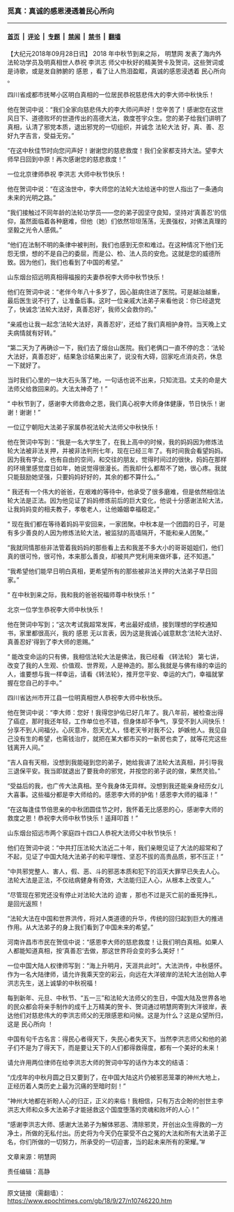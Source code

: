 ### 觅真：真诚的感恩浸透着民心所向

---

#### [首页](../../../..?n10746220) &nbsp;|&nbsp; [评论](../../../../../epoch-comment?n10746220) &nbsp;|&nbsp; [专题](../../../../../epoch-special?n10746220) &nbsp;|&nbsp; [禁闻](../../../../../epoch-news?n10746220) &nbsp;|&nbsp; [禁书](../../../../../books?n10746220) &nbsp;|&nbsp; [翻墙](https://github.com/gfw-breaker/nogfw/blob/master/README.md?n10746220)


<div class="post_content" id="artbody" itemprop="articleBody">
 <!-- article content begin -->
 <p>
  【大纪元2018年09月28日讯】
  <span class="s2">
   2018
  </span>
  <span class="s1">
   年中秋节到来之际，
   <ok href="http://www.minghui.org/mh/glossary.html#2">
    <span class="s3">
     明慧网
    </span>
   </ok>
   发表了海内外法轮功学员及明真相世人恭祝
   <ok href="http://www.minghui.org/mh/glossary.html#32">
    <span class="s3">
     <ok href="https://www.epochtimes.com/gb/tag/%E6%9D%8E%E6%B4%AA%E5%BF%97.html">
      李洪志
     </ok>
    </span>
   </ok>
   师父中秋好的精美贺卡及贺词，这些贺词或是诗歌，或是发自肺腑的
   <ok href="https://www.epochtimes.com/gb/tag/%E6%84%9F%E6%81%A9.html">
    感恩
   </ok>
   ，看了让人热泪盈眶，真诚的感恩浸透着
   <ok href="https://www.epochtimes.com/gb/tag/%E6%B0%91%E5%BF%83%E6%89%80%E5%90%91.html">
    民心所向
   </ok>
   。
  </span>
 </p>
 <p class="p7">
  <span class="s1">
   四川省成都市抚琴小区明白真相的一位居民恭祝慈悲伟大的李大师中秋快乐！
  </span>
 </p>
 <p class="p7">
  <span class="s1">
   他在贺词中说：“我们全家向慈悲伟大的李大师问声好！您辛苦了！感谢您在这世风日下、道德败坏的世道传出的高德大法，救度苍宇众生。您的弟子给我们讲明了真相，认清了邪党本质，退出邪党的一切组织，并诚念
   <ok href="http://www.minghui.org/mh/glossary.html#1">
    <span class="s3">
     法轮大法
    </span>
   </ok>
   好，真、善、忍好九字吉言，受益无穷。”
  </span>
 </p>
 <p class="p7">
  <span class="s1">
   “在这中秋佳节时向您问声好！谢谢您的慈悲救度！我们全家都支持大法。望李大师早日回到中原！再次感谢您的慈悲救度！”
  </span>
 </p>
 <p class="p7">
  <span class="s1">
   一位北京律师恭祝
   <ok href="https://www.epochtimes.com/gb/tag/%E6%9D%8E%E6%B4%AA%E5%BF%97.html">
    李洪志
   </ok>
   大师中秋节快乐！
  </span>
 </p>
 <p class="p7">
  <span class="s1">
   他在贺词中说：“在这浊世中，李大师您的法轮大法给迷中的世人指出了一条通向未来的光明之路。”
  </span>
 </p>
 <p class="p7">
  <span class="s1">
   “我们接触过不同年龄的法轮功学员——您的弟子因坚守良知，坚持对‘真善忍’的信仰，虽然面临着各种磨难，但他（她）们依然坦坦荡荡，无畏强权，对佛法真理的坚毅之光令人感佩。”
  </span>
 </p>
 <p class="p7">
  <span class="s1">
   “他们在法制不明的条律中被判刑，我们也感到无奈和难过。在这种情况下他们无怨无恨，想的不是自己的委屈，而是公、检、法人员的安危。这就是您的威德所致。因为他们，我们也看到了中国的希望。”
  </span>
 </p>
 <p class="p7">
  <span class="s1">
   山东烟台招远明真相得福报的夫妻恭祝李大师中秋节快乐！
  </span>
 </p>
 <p class="p7">
  <span class="s1">
   他们在贺词中说：“老伴今年八十多岁了，因心脏病住进了医院。可是越治越重，最后医生说不行了，让准备后事。这时一位亲戚大法弟子来看他说：你已经退党了，快诚念‘法轮大法好，真善忍好’，我师父会救你的。”
  </span>
 </p>
 <p class="p7">
  <span class="s1">
   “亲戚也让我一起念‘法轮大法好，真善忍好’，还给了我们真相护身符。当天晚上丈夫病情就有好转。”
  </span>
 </p>
 <p class="p7">
  <span class="s1">
   “第二天为了再确诊一下，我们去了烟台山医院。我们老俩口一直不停的念：‘法轮大法好，真善忍好’，结果急诊结果出来了，说没有大碍，回家吃点消炎药，休息一下就好了。
  </span>
 </p>
 <p class="p7">
  <span class="s1">
   当时我们心里的一块大石头落了地，一句话也说不出来，只知流泪。丈夫的命是大法师父给救回来的。大法太神奇了！”
  </span>
 </p>
 <p class="p7">
  <span class="s2">
   “
  </span>
  <span class="s1">
   中秋节到了，感谢李大师救命之恩，我们真心祝李大师身体健康，节日快乐！谢谢！谢谢！”
  </span>
 </p>
 <p class="p7">
  <span class="s1">
   一位辽宁朝阳大法弟子家属恭祝法轮大法师父中秋快乐！
  </span>
 </p>
 <p class="p7">
  <span class="s1">
   他在贺词中写到：“我是一名大学生了，在我上高中的时候，我的妈妈因为修炼法轮大法被非法关押，并被非法判刑七年，现在已经三年了。有时间我会看望妈妈。因为我有学业，也有自由的空间，和交往的朋友，觉得时间过的很快，妈妈在那样的环境里感觉度日如年，她说觉得很漫长。而我却什么都帮不了她，很心疼。我就只能鼓励她坚强，只要妈妈好好的，其余的都不算什么。”
  </span>
 </p>
 <p class="p7">
  <span class="s2">
   “
  </span>
  <span class="s1">
   我还有一个伟大的爸爸，在艰难的等待中，他承受了很多磨难，但是依然相信法轮大法是正法。因为他见证了妈妈修炼前后的巨大变化，他说十分感谢法轮大法，让我妈妈变的相夫教子，孝敬老人，让他婚姻幸福稳定。”
  </span>
 </p>
 <p class="p7">
  <span class="s2">
   “
  </span>
  <span class="s1">
   现在我们都在等待着妈妈平安回来，一家团聚。中秋本是一个团圆的日子，可是有多少善良的人因为修炼法轮大法，被监狱的高墙隔开，不能和亲人团聚。”
  </span>
 </p>
 <p class="p7">
  <span class="s1">
   “我就同情那些非法管着我妈妈的那些看上去和我差不多大小的哥哥姐姐们，他们真的很可怜，很可怜，本来那么善良，却被共产党利用来做坏事，还不知道。”
  </span>
 </p>
 <p class="p7">
  <span class="s1">
   “我希望他们能早日明白真相，更希望所有的那些被非法关押的大法弟子早日回家。”
  </span>
 </p>
 <p class="p7">
  <span class="s2">
   “
  </span>
  <span class="s1">
   在中秋到来之际，我和我的爸爸祝福师尊中秋快乐！”
  </span>
 </p>
 <p class="p7">
  <span class="s1">
   北京一位学生恭祝李大师中秋快乐！
  </span>
 </p>
 <p class="p7">
  <span class="s1">
   他在贺词中写到；“这次考试我超常发挥，考出最好成绩，接到理想的学校通知书，家里都很高兴，我的
   <ok href="https://www.epochtimes.com/gb/tag/%E6%84%9F%E6%81%A9.html">
    感恩
   </ok>
   无以言表，因为这是我诚心诚意默念‘法轮大法好、真善忍好’得到了李大师的恩赐。”
  </span>
 </p>
 <p class="p7">
  <span class="s2">
   “
  </span>
  <span class="s1">
   能改变命运的只有佛，我相信法轮大法是佛法，我已经看
   <ok href="http://gb.falundafa.org/chigb/zfl.htm">
    <span class="s3">
     《转法轮》
    </span>
   </ok>
   第七讲，改变了我的人生观、价值观、世界观，人是神造的。那么我就是与佛有缘的幸运的人，谁要想与我一样幸运，请看《转法轮》，推开您平安、幸运的大门，幸福就掌握在您自己的手中。”
  </span>
 </p>
 <p class="p7">
  <span class="s1">
   四川省达州市开江县一位明真相世人恭祝李大师中秋快乐。
  </span>
 </p>
 <p class="p7">
  <span class="s1">
   他在贺词中说：“李大师：您好！我得您护佑已好几年了。我八年前，被检查出得了癌症，那时我还年轻，工作单位也不错，但身体却不争气，享受不到人间快乐！分享不到人间福分。心灰意冷，怨天尤人，怪老天爷对我不公，妒嫉他人。我见自己没有生的希望，也需钱治疗，就把在某大都市买的一新房也卖了，就等花完这些钱离开人间。”
  </span>
 </p>
 <p class="p7">
  <span class="s1">
   “吉人自有天相，没想到我能碰到您的弟子，她给我讲了法轮大法真相，并引导我三退保平安。我当即就退出了要我命的邪党，并按您的弟子说的做，果然灵验。”
  </span>
 </p>
 <p class="p7">
  <span class="s1">
   “受益后的我，也广传大法真相。至今我身体无异样。没想到我还能亲身经历女儿大喜事。这些福分都是李大师给的。感恩李大师的护佑！感恩李大师的福泽！”
  </span>
 </p>
 <p class="p7">
  <span class="s1">
   “在这每逢佳节倍思亲的中秋团圆佳节之时，我怀着无比感恩的心，感谢李大师的救度之恩！恭祝李大师中秋节快乐！遥拜叩首！”
  </span>
 </p>
 <p class="p7">
  <span class="s1">
   山东烟台招远市两个家庭四十四口人恭祝大法师父中秋节快乐！
  </span>
 </p>
 <p class="p7">
  <span class="s1">
   他们在贺词中说：“中共打压法轮大法近二十年，我们亲眼见证了大法的超常和了不起，见证了中国大陆大法弟子的和平理性、坚忍不拔的高贵品质，邪不压正！”
  </span>
 </p>
 <p class="p7">
  <span class="s1">
   “中共邪党整人、害人，假、恶、斗的邪恶本质和犯下的滔天大罪早已失去人心。法轮大法是正法，不仅祛病健身有奇效，大法能归正人心，从根本上改变人。”
  </span>
 </p>
 <p class="p7">
  <span class="s1">
   “尽管现在邪党还没有停止对法轮大法的
   <ok href="http://www.minghui.org/mh/glossary.html#37">
    <span class="s3">
     迫害
    </span>
   </ok>
   ，那也不过是灭亡前的垂死挣扎，是回光返照！
  </span>
 </p>
 <p class="p7">
  <span class="s1">
   “法轮大法在中国和世界洪传，将对人类道德的升华，传统的回归起到巨大的推进作用。从大法弟子的身上我们看到了中国未来的希望。”
  </span>
 </p>
 <p class="p7">
  <span class="s1">
   河南许昌市市民在贺信中说：“感恩李大师的慈悲救度！让我们明白真相。如果人人都能知道真相，按‘真善忍’去做，那这世界将会变的多么美好！”
  </span>
 </p>
 <p class="p7">
  <span class="s1">
   一位中国大陆人权律师写到：“海上升明月，天涯共此时”。大法洪传，中秋感怀。作为一名大陆律师，请允许我乘天空的彩云，向远在大洋彼岸的法轮大法创始人李洪志先生，送上诚挚的中秋祝福！
  </span>
 </p>
 <p class="p7">
  <span class="s1">
   每到新年、元旦、中秋节、“五一三”和法轮大法师父的生日，中国大陆及世界各地的民众都会将亲手制作的成千上万精美的贺卡、贺词通过明慧网寄到大洋彼岸，表达他们对慈悲伟大的李洪志师父的无限感恩和问候。这是为什么？这是众望所归，这是
   <ok href="https://www.epochtimes.com/gb/tag/%E6%B0%91%E5%BF%83%E6%89%80%E5%90%91.html">
    民心所向
   </ok>
   ！
  </span>
 </p>
 <p class="p7">
  <span class="s1">
   中国有句千古名言：得民心者得天下，失民心者失天下。当然李洪志师父和他的弟子们不是为了得天下，而是要让天下的人们都得救得度，都有一个美好的未来！
  </span>
 </p>
 <p class="p7">
  <span class="s1">
   请允许用两位律师在给李洪志大师的贺词中写的话作为本文的结语：
  </span>
 </p>
 <p class="p7">
  <span class="s1">
   “戊戌年的中秋月圆之日又要到了，在中国大陆这片仍被邪恶笼罩的神州大地上，正经历着人类历史上最为沉痛的至暗时刻！”
  </span>
 </p>
 <p class="p7">
  <span class="s1">
   “神州大地都在祈盼人心的归正，正义的来临！我相信，只有万古企盼的创世主李洪志大师和众多大法弟子才能拯救这个国度堕落的灵魂和败坏的人心！”
  </span>
 </p>
 <p class="p7">
  <span class="s1">
   “感谢李洪志大师、感谢大法弟子为解体邪恶、清除邪灵，开创出众生得救的一方净土，所做的无私付出。历史将为今天仍在蒙受不白之冤的大法和所有大法弟子正名，你们所做的一切努力，所承受的一切迫害，当的起未来所有的荣耀。”#
  </span>
 </p>
 <p class="p7">
  文章来源：明慧网
 </p>
 <p class="p7">
  责任编辑：高静
 </p>
 <!-- article content end -->
 <div id="below_article_ad">
 </div>
</div>


---

原文链接（需翻墙）：https://www.epochtimes.com/gb/18/9/27/n10746220.htm